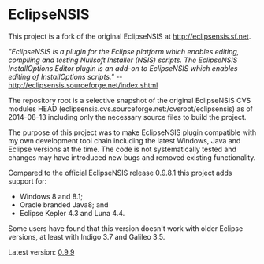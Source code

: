 # EclipseNSIS

This project is a fork of the original EclipseNSIS at http://eclipsensis.sf.net. 

_"EclipseNSIS is a plugin for the Eclipse platform which enables editing, compiling and testing Nullsoft Installer (NSIS) scripts. The EclipseNSIS InstallOptions Editor plugin is an add-on to EclipseNSIS which enables editing of InstallOptions scripts."_ -- http://eclipsensis.sourceforge.net/index.shtml

The repository root is a selective snapshot of the original EclipseNSIS CVS modules HEAD (eclipsensis.cvs.sourceforge.net:/cvsroot/eclipsensis) as of 2014-08-13 including only the necessary source files to build the project.

The purpose of this project was to make EclipseNSIS plugin compatible with my own development tool chain including the latest Windows, Java and Eclipse versions at the time. The code is not systematically tested and changes may have introduced new bugs and removed existing functionality.

Compared to the official EclipseNSIS release 0.9.8.1 this project adds support for:

*   Windows 8 and 8.1;
*   Oracle branded Java8; and
*   Eclipse Kepler 4.3 and Luna 4.4.

Some users have found that this version doesn't work with older Eclipse versions, at least with Indigo 3.7 and Galileo 3.5.

Latest version: [0.9.9](https://github.com/henrikor2/eclipsensis/raw/master/dist/eclipsensis-0.9.9.zip)
